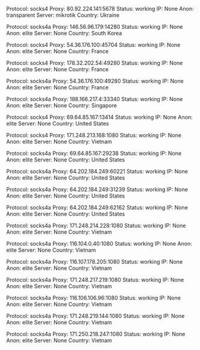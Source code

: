 Protocol: socks4
Proxy: 80.92.224.141:5678
Status: working
IP: None
Anon: transparent
Server: mikrotik
Country: Ukraine

Protocol: socks4a
Proxy: 146.56.96.179:14280
Status: working
IP: None
Anon: elite
Server: None
Country: South Korea

Protocol: socks4
Proxy: 54.36.176.100:45704
Status: working
IP: None
Anon: elite
Server: None
Country: France

Protocol: socks4
Proxy: 178.32.202.54:49280
Status: working
IP: None
Anon: elite
Server: None
Country: France

Protocol: socks4a
Proxy: 54.36.176.100:49280
Status: working
IP: None
Anon: elite
Server: None
Country: France

Protocol: socks4a
Proxy: 188.166.217.4:33340
Status: working
IP: None
Anon: elite
Server: None
Country: Singapore

Protocol: socks4
Proxy: 69.64.85.167:13414
Status: working
IP: None
Anon: elite
Server: None
Country: United States

Protocol: socks4
Proxy: 171.248.213.168:1080
Status: working
IP: None
Anon: elite
Server: None
Country: Vietnam

Protocol: socks4a
Proxy: 69.64.85.167:29238
Status: working
IP: None
Anon: elite
Server: None
Country: United States

Protocol: socks4a
Proxy: 64.202.184.249:60221
Status: working
IP: None
Anon: elite
Server: None
Country: United States

Protocol: socks4a
Proxy: 64.202.184.249:31239
Status: working
IP: None
Anon: elite
Server: None
Country: United States

Protocol: socks4a
Proxy: 64.202.184.249:62162
Status: working
IP: None
Anon: elite
Server: None
Country: United States

Protocol: socks4a
Proxy: 171.248.214.228:1080
Status: working
IP: None
Anon: elite
Server: None
Country: Vietnam

Protocol: socks4a
Proxy: 116.104.0.40:1080
Status: working
IP: None
Anon: elite
Server: None
Country: Vietnam

Protocol: socks4a
Proxy: 116.107.178.205:1080
Status: working
IP: None
Anon: elite
Server: None
Country: Vietnam

Protocol: socks4a
Proxy: 171.248.217.219:1080
Status: working
IP: None
Anon: elite
Server: None
Country: Vietnam

Protocol: socks4a
Proxy: 116.106.106.96:1080
Status: working
IP: None
Anon: elite
Server: None
Country: Vietnam

Protocol: socks4a
Proxy: 171.248.219.144:1080
Status: working
IP: None
Anon: elite
Server: None
Country: Vietnam

Protocol: socks4a
Proxy: 171.250.218.247:1080
Status: working
IP: None
Anon: elite
Server: None
Country: Vietnam

